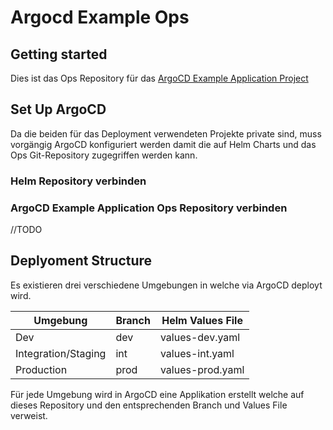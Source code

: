 # Argocd Example Ops

## Getting started
Dies ist das Ops Repository für das [ArgoCD Example Application Project](https://gitlab.puzzle.ch/pitc-cicd/argocd-example-dev)

## Set Up ArgoCD
Da die beiden für das Deployment verwendeten Projekte private sind, muss vorgängig ArgoCD konfiguriert werden damit die auf Helm Charts und das Ops Git-Repository zugegriffen werden kann.

### Helm Repository verbinden

### ArgoCD Example Application Ops Repository verbinden 
//TODO


## Deplyoment Structure
Es existieren drei verschiedene Umgebungen in welche via ArgoCD deployt wird.

| Umgebung            | Branch | Helm Values File |
|---------------------|--------|------------------|
| Dev                 | dev    | values-dev.yaml  |
| Integration/Staging | int    | values-int.yaml  |
| Production          | prod   | values-prod.yaml |

Für jede Umgebung wird in ArgoCD eine Applikation erstellt welche auf dieses Repository und den 
entsprechenden Branch und Values File verweist.